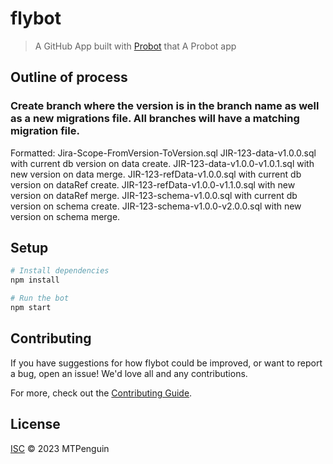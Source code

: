 # flybot

> A GitHub App built with [Probot](https://github.com/probot/probot) that A Probot app

## Outline of process
### Create branch where the version is in the branch name as well as a new migrations file.  All branches will have a matching migration file.
Formatted:   Jira-Scope-FromVersion-ToVersion.sql
  JIR-123-data-v1.0.0.sql with current db version on data create.
  JIR-123-data-v1.0.0-v1.0.1.sql with new version on data merge.
  JIR-123-refData-v1.0.0.sql with current db version on dataRef create.
  JIR-123-refData-v1.0.0-v1.1.0.sql with new version on dataRef merge.
  JIR-123-schema-v1.0.0.sql with current db version on schema create.
  JIR-123-schema-v1.0.0-v2.0.0.sql with new version on schema merge.

## Setup

```sh
# Install dependencies
npm install

# Run the bot
npm start
```

## Contributing

If you have suggestions for how flybot could be improved, or want to report a bug, open an issue! We'd love all and any contributions.

For more, check out the [Contributing Guide](CONTRIBUTING.md).

## License

[ISC](LICENSE) © 2023 MTPenguin
